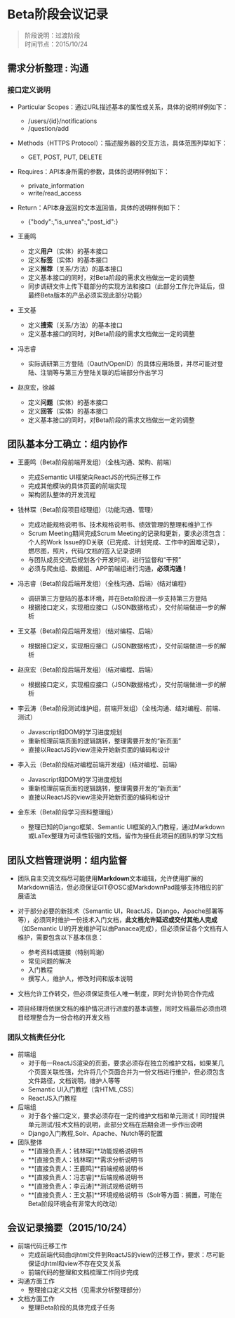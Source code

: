# Beta阶段会议记录 #

> 阶段说明：过渡阶段  
> 时间节点：2015/10/24
  
## 需求分析整理 : 沟通 ##

### 接口定义说明 ###
+ Particular Scopes：通过URL描述基本的属性或关系，具体的说明样例如下：
  - /users/{id}/notifications
  - /question/add
+ Methods（HTTPS Protocol）：描述服务器的交互方法，具体范围列举如下：
  - GET, POST, PUT, DELETE
+ Requires：API本身所需的参数，具体的说明样例如下：
  - private_information
  - write/read_access
+ Return：API本身返回的文本返回值，具体的说明样例如下：
  - {"body":,"is_unrea":,"post_id":}

+ 王鹿鸣
	+ 定义**用户**（实体）的基本接口
	+ 定义**标签**（实体）的基本接口
	+ 定义**推荐**（关系/方法）的基本接口
	+ 定义基本接口的同时，对Beta阶段的需求文档做出一定的调整
	+ 同步调研文件上传下载部分的实现方法和接口（此部分工作允许延后，但最终Beta版本的产品必须实现此部分功能）

+ 王文基
	+ 定义**搜索**（关系/方法）的基本接口
	+ 定义基本接口的同时，对Beta阶段的需求文档做出一定的调整

+ 冯志睿
	+ 实际调研第三方登陆（Oauth/OpenID）的具体应用场景，并尽可能对登陆、注销等与第三方登陆关联的后端部分作出学习

+ 赵庶宏，徐越
	+ 定义**问题**（实体）的基本接口
	+ 定义**回答**（实体）的基本接口
	+ 定义基本接口的同时，对Beta阶段的需求文档做出一定的调整

## 团队基本分工确立：组内协作 ##

+ 王鹿鸣（Beta阶段前端开发组）（全栈沟通、架构、前端）
  - 完成Semantic UI框架向ReactJS的代码迁移工作
  - 完成其他模块的具体页面的前端实现
  - 架构团队整体的开发流程

+ 钱林琛（Beta阶段项目经理组）（功能沟通、管理）
  - 完成功能规格说明书、技术规格说明书、绩效管理的整理和维护工作
  - Scrum Meeting期间完成Scrum Meeting的记录和更新，要求必须包含：个人的Work Issue的ID关联（已完成、计划完成、工作中的困难记录），燃尽图，照片，代码/文档的签入记录说明
  - 与团队成员交流后规划各个开发时间，进行监督和“干预”
  - 必须与爬虫组、数据组、APP前端组进行沟通，**必须沟通！**

+ 冯志睿（Beta阶段后端开发组）（全栈沟通、后端）{结对编程}
  - 调研第三方登陆的基本环境，并在Beta阶段进一步支持第三方登陆
  - 根据接口定义，实现相应接口（JSON数据格式），交付前端做进一步的解析

+ 王文基（Beta阶段后端开发组）（结对编程、后端）
  - 根据接口定义，实现相应接口（JSON数据格式），交付前端做进一步的解析

+ 赵庶宏（Beta阶段后端开发组）（结对编程、后端）
  - 根据接口定义，实现相应接口（JSON数据格式），交付前端做进一步的解析

+ 李云涛（Beta阶段测试维护组，前端开发组）（全栈沟通、结对编程、前端、测试）
  - Javascript和DOM的学习进度规划
  - 重新梳理前端页面的逻辑跳转，整理需要开发的“新页面”
  - 直接以ReactJS的view渲染开始新页面的编码和设计

+ 李入云（Beta阶段结对编程前端开发组）{结对编程、前端}
  - Javascript和DOM的学习进度规划
  - 重新梳理前端页面的逻辑跳转，整理需要开发的“新页面”
  - 直接以ReactJS的view渲染开始新页面的编码和设计

+ 金东禾（Beta阶段学习资料整理组）
  - 整理已知的Django框架、Semantic UI框架的入门教程，通过Markdown或LaTex整理为可读性较强的文档，留作为接任此项目的团队的学习文档

## 团队文档管理说明：组内监督 ##
+ 团队自主交流文档尽可能使用**Markdown**文本编辑，允许使用扩展的Markdown语法，但必须保证GIT@OSC或MarkdownPad能够支持相应的扩展语法

+ 对于部分必要的新技术（Semantic UI，ReactJS，Django，Apache部署等等），必须同时维护一份技术入门文档，**此文档允许延迟或交付其他人完成**（如Semantic UI的开发维护可以由Panacea完成），但必须保证各个文档有人维护，需要包含以下基本信息：
  - 参考资料或链接（特别鸣谢）
  - 常见问题的解决
  - 入门教程
  - 撰写人，维护人，修改时间和版本说明

+ 文档允许工作转交，但必须保证责任人唯一制度，同时允许协同合作完成

+ 项目经理将依据文档的维护情况进行进度的基本调整，同时文档最后必须由项目经理整合为一份合格的开发文档

### 团队文档责任分化 ###
+ 前端组
  - 对于每一ReactJS渲染的页面，要求必须存在独立的维护文档，如果某几个页面关联性强，允许将几个页面合并为一份文档进行维护，但必须包含文件路径，文档说明，维护人等等
  - Semantic UI入门教程（含HTML,CSS）
  - ReactJS入门教程
+ 后端组
  - 对于各个接口定义，要求必须存在一定的维护文档和单元测试！同时提供单元测试/技术文档的说明，此部分文档在后期会进一步作出说明
  - Django入门教程,Solr、Apache、Nutch等的配置
+ 团队整体
  - **[直接负责人：钱林琛]**功能规格说明书
  - **[直接负责人：钱林琛]**需求分析说明书
  - **[直接负责人：王鹿鸣]**前端规格说明书
  - **[直接负责人：冯志睿]**后端规格说明书
  - **[直接负责人：李云涛]**测试规格说明书
  - **[直接负责人：王文基]**环境规格说明书（Solr等方面：搁置，可能在Beta阶段环境会有非常大的改动）

## 会议记录摘要（2015/10/24） ##
+ 前端代码迁移工作
  - 完成前端代码由djhtml文件到ReactJS的view的迁移工作，要求：尽可能保证djhtml和view不存在交叉关系
  - 前端代码的整理和文档梳理工作同步完成
+ 沟通方面工作
  - 整理接口定义文档（见需求分析整理部分）
+ 文档方面工作
  - 整理Beta阶段的具体完成子任务
